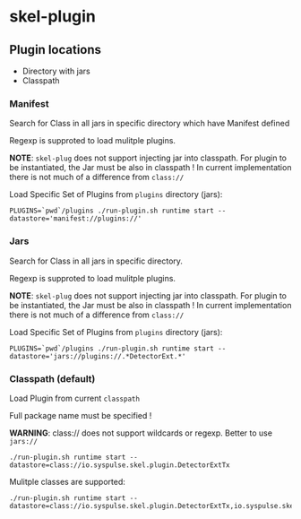 # skel-plugin

## Plugin locations

* Directory with jars
* Classpath


### Manifest

Search for Class in all jars in specific directory which have Manifest defined

Regexp is supproted to load mulitple plugins.

__NOTE__: `skel-plug` does not support injecting jar into classpath. For plugin to be instantiated, the Jar must be also in classpath !
In current implementation there is not much of a difference from `class://`

Load Specific Set of Plugins from `plugins` directory (jars):
```
PLUGINS=`pwd`/plugins ./run-plugin.sh runtime start --datastore='manifest://plugins://'
```


### Jars

Search for Class in all jars in specific directory. 

Regexp is supproted to load mulitple plugins.

__NOTE__: `skel-plug` does not support injecting jar into classpath. For plugin to be instantiated, the Jar must be also in classpath !
In current implementation there is not much of a difference from `class://`

Load Specific Set of Plugins from `plugins` directory (jars):
```
PLUGINS=`pwd`/plugins ./run-plugin.sh runtime start --datastore='jars://plugins://.*DetectorExt.*'
```


### Classpath (default)

Load Plugin from current `classpath` 

Full package name must be specified !

__WARNING__: class:// does not support wildcards or regexp. Better to use `jars://`

```
./run-plugin.sh runtime start --datastore=class://io.syspulse.skel.plugin.DetectorExtTx
```

Mulitple classes are supported:
```
./run-plugin.sh runtime start --datastore=class://io.syspulse.skel.plugin.DetectorExtTx,io.syspulse.skel.plugin.DetectorExtBlock
```


